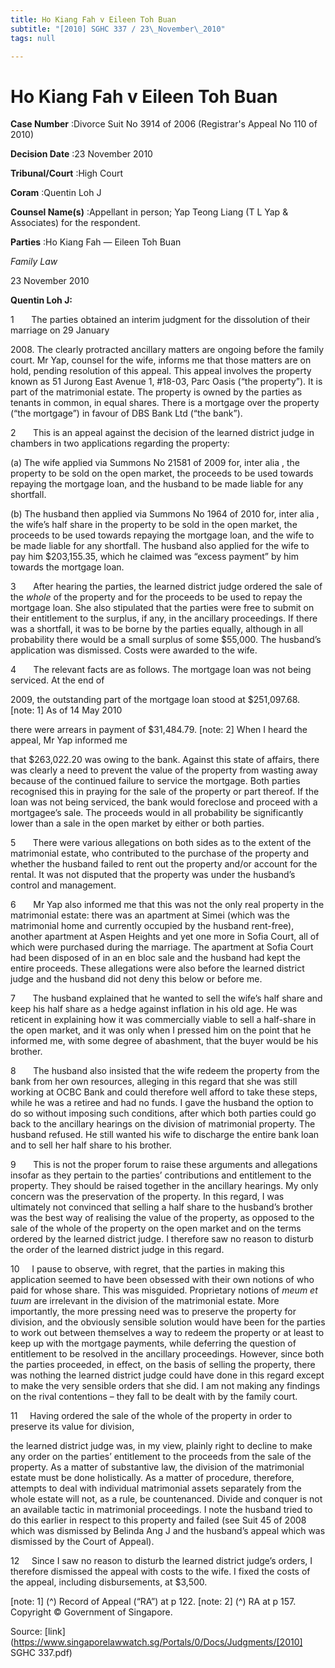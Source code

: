 ```yaml
---
title: Ho Kiang Fah v Eileen Toh Buan
subtitle: "[2010] SGHC 337 / 23\_November\_2010"
tags: null

---
```

# Ho Kiang Fah v Eileen Toh Buan 



**Case Number** :Divorce Suit No 3914 of 2006 (Registrar's Appeal No 110 of 2010) 

**Decision Date** :23 November 2010 

**Tribunal/Court** :High Court 

**Coram** :Quentin Loh J 

**Counsel Name(s)** :Appellant in person; Yap Teong Liang (T L Yap & Associates) for the respondent. 

**Parties** :Ho Kiang Fah — Eileen Toh Buan 

_Family Law_ 

23 November 2010 

**Quentin Loh J:** 

1       The parties obtained an interim judgment for the dissolution of their marriage on 29 January 

2008\. The clearly protracted ancillary matters are ongoing before the family court. Mr Yap, counsel for the wife, informs me that those matters are on hold, pending resolution of this appeal. This appeal involves the property known as 51 Jurong East Avenue 1, #18-03, Parc Oasis (“the property”). It is part of the matrimonial estate. The property is owned by the parties as tenants in common, in equal shares. There is a mortgage over the property (“the mortgage”) in favour of DBS Bank Ltd (“the bank”). 

2       This is an appeal against the decision of the learned district judge in chambers in two applications regarding the property: 

 (a) The wife applied via Summons No 21581 of 2009 for, inter alia , the property to be sold on the open market, the proceeds to be used towards repaying the mortgage loan, and the husband to be made liable for any shortfall. 

 (b) The husband then applied via Summons No 1964 of 2010 for, inter alia , the wife’s half share in the property to be sold in the open market, the proceeds to be used towards repaying the mortgage loan, and the wife to be made liable for any shortfall. The husband also applied for the wife to pay him $203,155.35, which he claimed was “excess payment” by him towards the mortgage loan. 

3       After hearing the parties, the learned district judge ordered the sale of the _whole_ of the property and for the proceeds to be used to repay the mortgage loan. She also stipulated that the parties were free to submit on their entitlement to the surplus, if any, in the ancillary proceedings. If there was a shortfall, it was to be borne by the parties equally, although in all probability there would be a small surplus of some $55,000. The husband’s application was dismissed. Costs were awarded to the wife. 

4       The relevant facts are as follows. The mortgage loan was not being serviced. At the end of 

2009, the outstanding part of the mortgage loan stood at $251,097.68. [note: 1] As of 14 May 2010 

there were arrears in payment of $31,484.79. [note: 2] When I heard the appeal, Mr Yap informed me 


that $263,022.20 was owing to the bank. Against this state of affairs, there was clearly a need to prevent the value of the property from wasting away because of the continued failure to service the mortgage. Both parties recognised this in praying for the sale of the property or part thereof. If the loan was not being serviced, the bank would foreclose and proceed with a mortgagee’s sale. The proceeds would in all probability be significantly lower than a sale in the open market by either or both parties. 

5       There were various allegations on both sides as to the extent of the matrimonial estate, who contributed to the purchase of the property and whether the husband failed to rent out the property and/or account for the rental. It was not disputed that the property was under the husband’s control and management. 

6       Mr Yap also informed me that this was not the only real property in the matrimonial estate: there was an apartment at Simei (which was the matrimonial home and currently occupied by the husband rent-free), another apartment at Aspen Heights and yet one more in Sofia Court, all of which were purchased during the marriage. The apartment at Sofia Court had been disposed of in an en bloc sale and the husband had kept the entire proceeds. These allegations were also before the learned district judge and the husband did not deny this below or before me. 

7       The husband explained that he wanted to sell the wife’s half share and keep his half share as a hedge against inflation in his old age. He was reticent in explaining how it was commercially viable to sell a half-share in the open market, and it was only when I pressed him on the point that he informed me, with some degree of abashment, that the buyer would be his brother. 

8       The husband also insisted that the wife redeem the property from the bank from her own resources, alleging in this regard that she was still working at OCBC Bank and could therefore well afford to take these steps, while he was a retiree and had no funds. I gave the husband the option to do so without imposing such conditions, after which both parties could go back to the ancillary hearings on the division of matrimonial property. The husband refused. He still wanted his wife to discharge the entire bank loan and to sell her half share to his brother. 

9       This is not the proper forum to raise these arguments and allegations insofar as they pertain to the parties’ contributions and entitlement to the property. They should be raised together in the ancillary hearings. My only concern was the preservation of the property. In this regard, I was ultimately not convinced that selling a half share to the husband’s brother was the best way of realising the value of the property, as opposed to the sale of the whole of the property on the open market and on the terms ordered by the learned district judge. I therefore saw no reason to disturb the order of the learned district judge in this regard. 

10     I pause to observe, with regret, that the parties in making this application seemed to have been obsessed with their own notions of who paid for whose share. This was misguided. Proprietary notions of _meum et tuum_ are irrelevant in the division of the matrimonial estate. More importantly, the more pressing need was to preserve the property for division, and the obviously sensible solution would have been for the parties to work out between themselves a way to redeem the property or at least to keep up with the mortgage payments, while deferring the question of entitlement to be resolved in the ancillary proceedings. However, since both the parties proceeded, in effect, on the basis of selling the property, there was nothing the learned district judge could have done in this regard except to make the very sensible orders that she did. I am not making any findings on the rival contentions – they fall to be dealt with by the family court. 

11     Having ordered the sale of the whole of the property in order to preserve its value for division, 


the learned district judge was, in my view, plainly right to decline to make any order on the parties’ entitlement to the proceeds from the sale of the property. As a matter of substantive law, the division of the matrimonial estate must be done holistically. As a matter of procedure, therefore, attempts to deal with individual matrimonial assets separately from the whole estate will not, as a rule, be countenanced. Divide and conquer is not an available tactic in matrimonial proceedings. I note the husband tried to do this earlier in respect to this property and failed (see Suit 45 of 2008 which was dismissed by Belinda Ang J and the husband’s appeal which was dismissed by the Court of Appeal). 

12     Since I saw no reason to disturb the learned district judge’s orders, I therefore dismissed the appeal with costs to the wife. I fixed the costs of the appeal, including disbursements, at $3,500. 

[note: 1] (^) Record of Appeal (“RA”) at p 122. [note: 2] (^) RA at p 157. Copyright © Government of Singapore. 


Source: [link](https://www.singaporelawwatch.sg/Portals/0/Docs/Judgments/[2010] SGHC 337.pdf)
